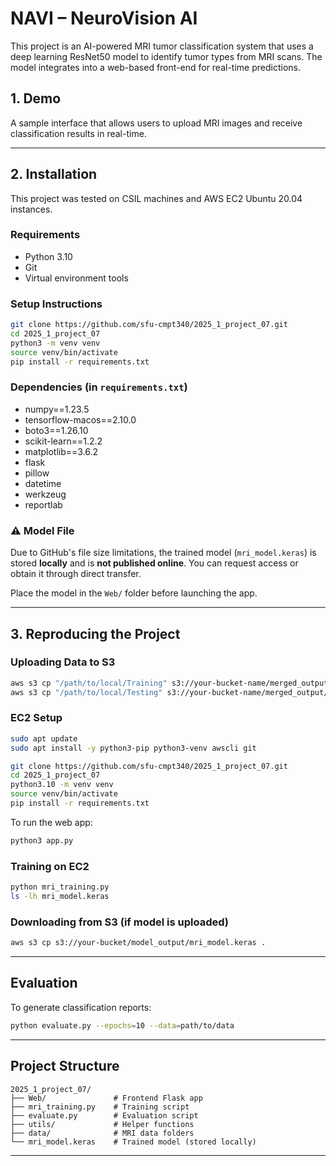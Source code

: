 
# NAVI – NeuroVision AI

This project is an AI-powered MRI tumor classification system that uses a deep learning ResNet50 model to identify tumor types from MRI scans. The model integrates into a web-based front-end for real-time predictions.

## 1. Demo
A sample interface that allows users to upload MRI images and receive classification results in real-time.

---

## 2. Installation
This project was tested on CSIL machines and AWS EC2 Ubuntu 20.04 instances.

### Requirements
- Python 3.10
- Git
- Virtual environment tools

### Setup Instructions
```bash
git clone https://github.com/sfu-cmpt340/2025_1_project_07.git
cd 2025_1_project_07
python3 -m venv venv
source venv/bin/activate
pip install -r requirements.txt
```

### Dependencies (in `requirements.txt`)
- numpy==1.23.5
- tensorflow-macos==2.10.0
- boto3==1.26.10
- scikit-learn==1.2.2
- matplotlib==3.6.2
- flask
- pillow
- datetime
- werkzeug
- reportlab

### ⚠️ Model File
Due to GitHub's file size limitations, the trained model (`mri_model.keras`) is stored **locally** and is **not published online**. You can request access or obtain it through direct transfer.

Place the model in the `Web/` folder before launching the app.

---

## 3. Reproducing the Project

### Uploading Data to S3
```bash
aws s3 cp "/path/to/local/Training" s3://your-bucket-name/merged_output/Training/ --recursive
aws s3 cp "/path/to/local/Testing" s3://your-bucket-name/merged_output/Testing/ --recursive
```

### EC2 Setup
```bash
sudo apt update
sudo apt install -y python3-pip python3-venv awscli git
```

```bash
git clone https://github.com/sfu-cmpt340/2025_1_project_07.git
cd 2025_1_project_07
python3.10 -m venv venv
source venv/bin/activate
pip install -r requirements.txt
```

To run the web app:
```bash
python3 app.py
```

### Training on EC2
```bash
python mri_training.py
ls -lh mri_model.keras
```

### Downloading from S3 (if model is uploaded)
```bash
aws s3 cp s3://your-bucket/model_output/mri_model.keras .
```

---

## Evaluation
To generate classification reports:
```bash
python evaluate.py --epochs=10 --data=path/to/data
```

---

##  Project Structure
```
2025_1_project_07/
├── Web/               # Frontend Flask app
├── mri_training.py    # Training script
├── evaluate.py        # Evaluation script
├── utils/             # Helper functions
├── data/              # MRI data folders
└── mri_model.keras    # Trained model (stored locally)
```


---

